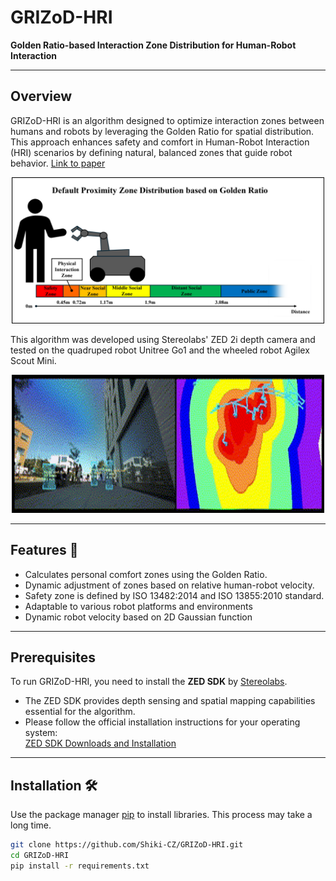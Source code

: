 # GRIZoD-HRI  
**Golden Ratio-based Interaction Zone Distribution for Human-Robot Interaction**

---

## Overview

GRIZoD-HRI is an algorithm designed to optimize interaction zones between humans and robots by leveraging the Golden Ratio for spatial distribution. This approach enhances safety and comfort in Human-Robot Interaction (HRI) scenarios by defining natural, balanced zones that guide robot behavior.
[Link to paper](https://doi.org/10.3390/app15158130)
<div align="center">
  <img src="assets/distribution.png" alt="Default Zone Distribution" width="500"/>
</div>

This algorithm was developed using Stereolabs' ZED 2i depth camera and tested on the quadruped robot Unitree Go1 and the wheeled robot Agilex Scout Mini. 

<div align="center">
  <img src="assets/demo.gif" alt="GRIZoD-HRI Demo" width="500" />
</div>

---

## Features :star2:

- Calculates personal comfort zones using the Golden Ratio.
- Dynamic adjustment of zones based on relative human-robot velocity.  
- Safety zone is defined by ISO 13482:2014 and ISO 13855:2010 standard.  
- Adaptable to various robot platforms and environments  
- Dynamic robot velocity based on 2D Gaussian function  

---

## Prerequisites

To run GRIZoD-HRI, you need to install the **ZED SDK** by [Stereolabs](https://www.stereolabs.com/developers/).

- The ZED SDK provides depth sensing and spatial mapping capabilities essential for the algorithm.
- Please follow the official installation instructions for your operating system:  
  [ZED SDK Downloads and Installation](https://www.stereolabs.com/developers/)

---

## Installation :hammer_and_wrench:

Use the package manager [pip](https://pip.pypa.io/en/stable/) to install libraries. This process may take a long time.

```bash
git clone https://github.com/Shiki-CZ/GRIZoD-HRI.git
cd GRIZoD-HRI
pip install -r requirements.txt
